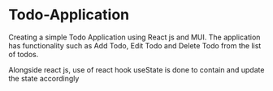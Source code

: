 # Todo-Application

Creating a simple Todo Application using React js and MUI.
The application has functionality such as Add Todo, Edit Todo and Delete Todo from the list of todos.

Alongside react js, use of react hook useState is done to contain and update the state accordingly
